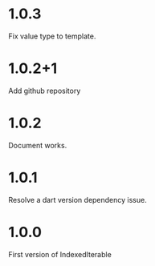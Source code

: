 # 1.0.3

Fix value type to template.

# 1.0.2+1

Add github repository

# 1.0.2

Document works.

# 1.0.1

Resolve a dart version dependency issue.

# 1.0.0

First version of IndexedIterable
